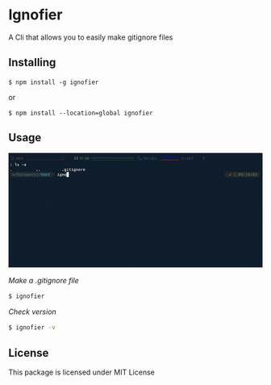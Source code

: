 # Ignofier

A Cli that allows you to easily make gitignore files

## Installing
```
$ npm install -g ignofier
```
or
```
$ npm install --location=global ignofier
```

## Usage
![Gif Image](https://raw.githubusercontent.com/sujang958/ignofier/main/using.gif)

_Make a .gitignore file_
```sh
$ ignofier
```

_Check version_
```sh
$ ignofier -v
```

## License
This package is licensed under MIT License